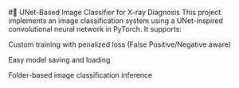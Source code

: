 #🧠 UNet-Based Image Classifier for X-ray Diagnosis
This project implements an image classification system using a UNet-inspired convolutional neural network in PyTorch. It supports:

Custom training with penalized loss (False Positive/Negative aware)

Easy model saving and loading

Folder-based image classification inference
